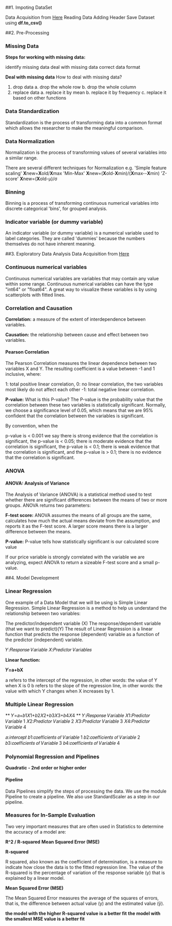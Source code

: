 ##1. Impoting DataSet

Data Acquisition from [Here](https://archive.ics.uci.edu/ml/machine-learning-databases/autos/imports-85.data)
Reading Data
Adding Header
Save Dataset using **df.to_csv()**

##2. Pre-Processing

### Missing Data
**Steps for working with missing data:**

identify missing data
deal with missing data
correct data format

**Deal with missing data**
How to deal with missing data?

1. drop data 
    a. drop the whole row
    b. drop the whole column
2. replace data
    a. replace it by mean
    b. replace it by frequency
    c. replace it based on other functions
    
### Data Standardization
Standardization is the process of transforming data into a common format which allows the researcher to make the meaningful comparison.

### Data Normalization
Normalization is the process of transforming values of several variables into a similar range.

There are several different techniques for Normalization e.g.
'Simple feature scaling'  **X**new=**X**old/**X**max 
'Min-Max'                 **X**new=(**X**old-**X**min)/(**X**max--**X**min)
'Z-score'                 **X**new=(**X**old-μ)/σ

### Binning
Binning is a process of transforming continuous numerical variables into discrete categorical 'bins', for grouped analysis.

### Indicator variable (or dummy variable)
An indicator variable (or dummy variable) is a numerical variable used to label categories. They are called 'dummies' because the numbers themselves do not have inherent meaning.

##3. Exploratory Data Analysis
Data Acquisition from [Here](https://ibm.box.com/shared/static/q6iiqb1pd7wo8r3q28jvgsrprzezjqk3.csv)

### Continuous numerical variables
Continuous numerical variables are variables that may contain any value within some range. Continuous numerical variables can have the type "int64" or "float64". A great way to visualize these variables is by using scatterplots with fitted lines. 

### Correlation and Causation

**Correlation:** a measure of the extent of interdependence between variables.

**Causation:** the relationship between cause and effect between two variables.

#### Pearson Correlation
The Pearson Correlation measures the linear dependence between two variables X and Y. The resulting coefficient is a value between -1 and 1 inclusive, where:

 1: total positive linear correlation,
 0: no linear correlation, the two variables most likely do not affect each other
-1: total negative linear correlation.


**P-value:** What is this P-value? The P-value is the probability value that the correlation between these two variables is statistically significant. Normally, we choose a significance level of 0.05, which means that we are 95% confident that the correlation between the variables is significant.

By convention, when the

p-value is < 0.001 we say there is strong evidence that the correlation is significant,
the p-value is < 0.05; there is moderate evidence that the correlation is significant,
the p-value is < 0.1; there is weak evidence that the correlation is significant, and
the p-value is > 0.1; there is no evidence that the correlation is significant.

### ANOVA

#### ANOVA: Analysis of Variance
The Analysis of Variance (ANOVA) is a statistical method used to test whether there are significant differences between the means of two or more groups. ANOVA returns two parameters:

**F-test score:** ANOVA assumes the means of all groups are the same, calculates how much the actual means deviate from the assumption, and reports it as the F-test score. A larger score means there is a larger difference between the means.

**P-value:** P-value tells how statistically significant is our calculated score value

If our price variable is strongly correlated with the variable we are analyzing, expect ANOVA to return a sizeable F-test score and a small p-value.

##4. Model Development

### Linear Regression
One example of a Data Model that we will be using is Simple Linear Regression. Simple Linear Regression is a method to help us understand the relationship between two variables:

The predictor/independent variable (X)
The response/dependent variable (that we want to predict)(Y)
The result of Linear Regression is a linear function that predicts the response (dependent) variable as a function of the predictor (independent) variable.

𝑌:𝑅𝑒𝑠𝑝𝑜𝑛𝑠𝑒 𝑉𝑎𝑟𝑖𝑎𝑏𝑙𝑒
𝑋:𝑃𝑟𝑒𝑑𝑖𝑐𝑡𝑜𝑟 𝑉𝑎𝑟𝑖𝑎𝑏𝑙𝑒𝑠

**Linear function:**

**𝑌=a+bX**

a refers to the intercept of the regression, in other words: the value of Y when X is 0
b refers to the slope of the regression line, in other words: the value with which Y changes when X increases by 1.

### Multiple Linear Regression
** 𝑌=𝑎+𝑏1𝑋1+𝑏2𝑋2+𝑏3𝑋3+𝑏4𝑋4 **
𝑌:𝑅𝑒𝑠𝑝𝑜𝑛𝑠𝑒 𝑉𝑎𝑟𝑖𝑎𝑏𝑙𝑒
𝑋1:𝑃𝑟𝑒𝑑𝑖𝑐𝑡𝑜𝑟 𝑉𝑎𝑟𝑖𝑎𝑏𝑙𝑒 1
𝑋2:𝑃𝑟𝑒𝑑𝑖𝑐𝑡𝑜𝑟 𝑉𝑎𝑟𝑖𝑎𝑏𝑙𝑒 2
𝑋3:𝑃𝑟𝑒𝑑𝑖𝑐𝑡𝑜𝑟 𝑉𝑎𝑟𝑖𝑎𝑏𝑙𝑒 3
𝑋4:𝑃𝑟𝑒𝑑𝑖𝑐𝑡𝑜𝑟 𝑉𝑎𝑟𝑖𝑎𝑏𝑙𝑒 4

𝑎:𝑖𝑛𝑡𝑒𝑟𝑐𝑒𝑝𝑡
𝑏1:𝑐𝑜𝑒𝑓𝑓𝑖𝑐𝑖𝑒𝑛𝑡𝑠 𝑜𝑓 𝑉𝑎𝑟𝑖𝑎𝑏𝑙𝑒 1
𝑏2:𝑐𝑜𝑒𝑓𝑓𝑖𝑐𝑖𝑒𝑛𝑡𝑠 𝑜𝑓 𝑉𝑎𝑟𝑖𝑎𝑏𝑙𝑒 2
𝑏3:𝑐𝑜𝑒𝑓𝑓𝑖𝑐𝑖𝑒𝑛𝑡𝑠 𝑜𝑓 𝑉𝑎𝑟𝑖𝑎𝑏𝑙𝑒 3
𝑏4:𝑐𝑜𝑒𝑓𝑓𝑖𝑐𝑖𝑒𝑛𝑡𝑠 𝑜𝑓 𝑉𝑎𝑟𝑖𝑎𝑏𝑙𝑒 4

### Polynomial Regression and Pipelines

**Quadratic - 2nd order or higher order**

#### Pipeline

Data Pipelines simplify the steps of processing the data. We use the module Pipeline to create a pipeline. We also use StandardScaler as a step in our pipeline.

### Measures for In-Sample Evaluation

Two very important measures that are often used in Statistics to determine the accuracy of a model are:

**R^2 / R-squared**
**Mean Squared Error (MSE)**

**R-squared**

R squared, also known as the coefficient of determination, is a measure to indicate how close the data is to the fitted regression line. The value of the R-squared is the percentage of variation of the response variable (y) that is explained by a linear model.

**Mean Squared Error (MSE)**

The Mean Squared Error measures the average of the squares of errors, that is, the difference between actual value (y) and the estimated value (ŷ).

**the model with the higher R-squared value is a better fit**
**the model with the smallest MSE value is a better fit**

